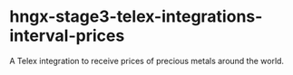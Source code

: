 # hngx-stage3-telex-integrations-interval-prices
 A Telex integration to receive prices of precious metals around the world.
